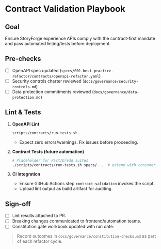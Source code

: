 # Contract Validation Playbook

## Goal

Ensure StoryForge experience APIs comply with the contract-first mandate and
pass automated linting/tests before deployment.

## Pre-checks

- [ ] OpenAPI spec updated (`specs/001-best-practice-refactor/contracts/openapi-refactor.yaml`)
- [ ] Security controls charter reviewed (`docs/governance/security-controls.md`)
- [ ] Data protection commitments reviewed (`docs/governance/data-protection.md`)

## Lint & Tests

1. **OpenAPI Lint**
   ```bash
   scripts/contracts/run-tests.sh
   ```
   - Expect zero errors/warnings. Fix issues before proceeding.

2. **Contract Tests (future automation)**
   ```bash
   # Placeholder for Pact/Dredd suites
   ./scripts/contracts/run-tests.sh specs/...  # extend with consumer tests
   ```

3. **CI Integration**
   - Ensure GitHub Actions step `contract-validation` invokes the script.
   - Upload lint output as build artifact for auditing.

## Sign-off

- [ ] Lint results attached to PR.
- [ ] Breaking changes communicated to frontend/automation teams.
- [ ] Constitution gate workbook updated with run date.

> Record outcomes in `docs/governance/constitution-checks.md` as part of each refactor cycle.
